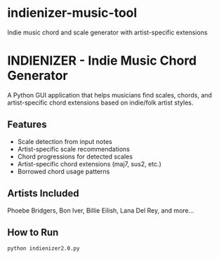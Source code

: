 # indienizer-music-tool
Indie music chord and scale generator with artist-specific extensions

# INDIENIZER - Indie Music Chord Generator

A Python GUI application that helps musicians find scales, chords, and artist-specific chord extensions based on indie/folk artist styles.

## Features
- Scale detection from input notes
- Artist-specific scale recommendations
- Chord progressions for detected scales
- Artist-specific chord extensions (maj7, sus2, etc.)
- Borrowed chord usage patterns

## Artists Included
Phoebe Bridgers, Bon Iver, Billie Eilish, Lana Del Rey, and more...

## How to Run
```bash
python indienizer2.0.py
